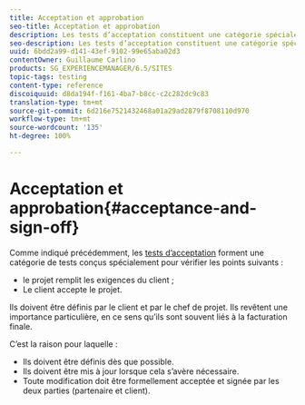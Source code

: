 ```yaml
---
title: Acceptation et approbation
seo-title: Acceptation et approbation
description: Les tests d’acceptation constituent une catégorie spéciale de tests utilisés pour vérifier que le projet satisfait aux exigences du client et que ce dernier l’accepte.
seo-description: Les tests d’acceptation constituent une catégorie spéciale de tests utilisés pour vérifier que le projet satisfait aux exigences du client et que ce dernier l’accepte.
uuid: 6bdd2a99-d141-43ef-9102-99e65aba02d3
contentOwner: Guillaume Carlino
products: SG_EXPERIENCEMANAGER/6.5/SITES
topic-tags: testing
content-type: reference
discoiquuid: d8da194f-f161-4ba7-b8cc-c2c282dc9c83
translation-type: tm+mt
source-git-commit: 6d216e7521432468a01a29ad2879f8708110d970
workflow-type: tm+mt
source-wordcount: '135'
ht-degree: 100%

---
```



# Acceptation et approbation{#acceptance-and-sign-off}

Comme indiqué précédemment, les [tests d’acceptation](/help/sites-developing/planning.md) forment une catégorie de tests conçus spécialement pour vérifier les points suivants :

* le projet remplit les exigences du client ;
* Le client accepte le projet.

Ils doivent être définis par le client et par le chef de projet. Ils revêtent une importance particulière, en ce sens qu’ils sont souvent liés à la facturation finale.

C’est la raison pour laquelle :

* Ils doivent être définis dès que possible.
* Ils doivent être mis à jour lorsque cela s’avère nécessaire.
* Toute modification doit être formellement acceptée et signée par les deux parties (partenaire et client).

